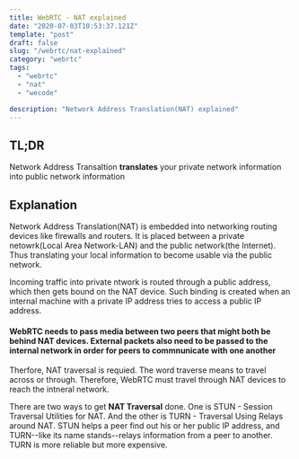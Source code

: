 ```yaml
---
title: WebRTC - NAT explained
date: "2020-07-03T10:53:37.121Z"
template: "post"
draft: false
slug: "/webrtc/nat-explained"
category: "webrtc"
tags:
  - "webrtc"
  - "nat"
  - "wecode"

description: "Network Address Translation(NAT) explained"
---
```


## TL;DR

Network Address Transaltion **translates** your private network information into public network information

## Explanation

Network Address Translation(NAT) is embedded into networking routing devices like firewalls and routers. It is placed between a private netowrk(Local Area Network-LAN) and the public network(the Internet). Thus translating your local information to become usable via the public network.

Incoming traffic into private ntwork is routed through a public address, which then gets bound on the NAT device. Such binding is created when an internal machine with a private IP address tries to access a public IP address.

#### WebRTC needs to pass media between two peers that might both be behind NAT devices. External packets also need to be passed to the internal network in order for peers to commnunicate with one another

Therfore, NAT traversal is requied. The word traverse means to travel across or through. Therefore, WebRTC must travel through NAT devices to reach the intneral network.

There are two ways to get **NAT Traversal** done. One is STUN - Session Traversal Utilities for NAT. And the other is TURN - Traversal Using Relays around NAT. STUN helps a peer find out his or her public IP address, and TURN--like its name stands--relays information from a peer to another. TURN is more reliable but more expensive.
